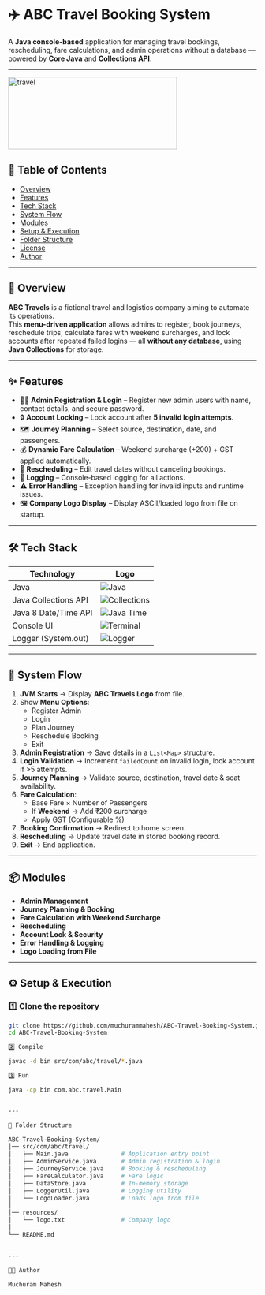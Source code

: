 # ✈️ ABC Travel Booking System

A **Java console-based** application for managing travel bookings, rescheduling, fare calculations, and admin operations without a database — powered by **Core Java** and **Collections API**.

---
<img width="342" height="147" alt="travel" src="https://github.com/user-attachments/assets/74f2e073-788b-4457-ac1a-bc033a3dc536" />


## 📜 Table of Contents
- [Overview](#-overview)
- [Features](#-features)
- [Tech Stack](#-tech-stack)
- [System Flow](#-system-flow)
- [Modules](#-modules)
- [Setup & Execution](#-setup--execution)
- [Folder Structure](#-folder-structure)
- [License](#-license)
- [Author](#-author)

---

## 📖 Overview
**ABC Travels** is a fictional travel and logistics company aiming to automate its operations.  
This **menu-driven application** allows admins to register, book journeys, reschedule trips, calculate fares with weekend surcharges, and lock accounts after repeated failed logins — all **without any database**, using **Java Collections** for storage.

---

## ✨ Features
- 👨‍💼 **Admin Registration & Login** – Register new admin users with name, contact details, and secure password.
- 🔒 **Account Locking** – Lock account after **5 invalid login attempts**.
- 🗺 **Journey Planning** – Select source, destination, date, and passengers.
- 💰 **Dynamic Fare Calculation** – Weekend surcharge (+200) + GST applied automatically.
- 📅 **Rescheduling** – Edit travel dates without canceling bookings.
- 📜 **Logging** – Console-based logging for all actions.
- ⚠ **Error Handling** – Exception handling for invalid inputs and runtime issues.
- 🖼 **Company Logo Display** – Display ASCII/loaded logo from file on startup.

---

## 🛠 Tech Stack

| Technology | Logo |
|------------|------|
| Java | ![Java](https://img.shields.io/badge/Java-ED8B00?style=for-the-badge&logo=openjdk&logoColor=white) |
| Java Collections API | ![Collections](https://img.shields.io/badge/Java%20Collections-007396?style=for-the-badge&logo=java&logoColor=white) |
| Java 8 Date/Time API | ![Java Time](https://img.shields.io/badge/Java%20Time%20API-007396?style=for-the-badge&logo=java&logoColor=white) |
| Console UI | ![Terminal](https://img.shields.io/badge/Console%20UI-000000?style=for-the-badge&logo=windows-terminal&logoColor=white) |
| Logger (System.out) | ![Logger](https://img.shields.io/badge/Logger-System.out-blue?style=for-the-badge) |

---

## 🔄 System Flow
1. **JVM Starts** → Display **ABC Travels Logo** from file.
2. Show **Menu Options**:
   - Register Admin  
   - Login  
   - Plan Journey  
   - Reschedule Booking  
   - Exit
3. **Admin Registration** → Save details in a `List<Map>` structure.
4. **Login Validation** → Increment `failedCount` on invalid login, lock account if >5 attempts.
5. **Journey Planning** → Validate source, destination, travel date & seat availability.
6. **Fare Calculation**:
   - Base Fare × Number of Passengers
   - If **Weekend** → Add ₹200 surcharge
   - Apply GST (Configurable %)
7. **Booking Confirmation** → Redirect to home screen.
8. **Rescheduling** → Update travel date in stored booking record.
9. **Exit** → End application.

---

## 📦 Modules
- **Admin Management**
- **Journey Planning & Booking**
- **Fare Calculation with Weekend Surcharge**
- **Rescheduling**
- **Account Lock & Security**
- **Error Handling & Logging**
- **Logo Loading from File**

---

## ⚙️ Setup & Execution

### 1️⃣ Clone the repository
```bash
git clone https://github.com/muchurammahesh/ABC-Travel-Booking-System.git
cd ABC-Travel-Booking-System

2️⃣ Compile

javac -d bin src/com/abc/travel/*.java

3️⃣ Run

java -cp bin com.abc.travel.Main


---

📂 Folder Structure

ABC-Travel-Booking-System/
│── src/com/abc/travel/
│   ├── Main.java               # Application entry point
│   ├── AdminService.java       # Admin registration & login
│   ├── JourneyService.java     # Booking & rescheduling
│   ├── FareCalculator.java     # Fare logic
│   ├── DataStore.java          # In-memory storage
│   ├── LoggerUtil.java         # Logging utility
│   └── LogoLoader.java         # Loads logo from file
│
│── resources/
│   └── logo.txt                # Company logo
│
└── README.md


---

👨‍💻 Author

Muchuram Mahesh
